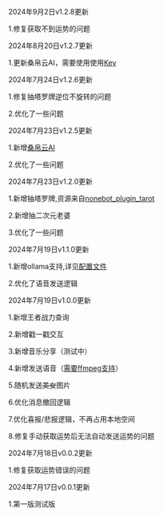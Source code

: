 2024年9月2日v1.2.8更新

1.修复获取不到运势的问题

2024年8月20日v1.2.7更新

1.更新桑帛云AI，需要使用使用[Key](https://apii.lolimi.cn)

2024年7月24日v1.2.6更新

1.修复抽塔罗牌逆位不旋转的问题

2.优化了一些问题

2024年7月23日v1.2.5更新

1.新增[桑帛云AI](https://api.lolimi.cn/)

2.优化了一些问题

2024年7月23日v1.2.0更新

1.新增抽塔罗牌,资源来自[nonebot_plugin_tarot](https://github.com/MinatoAquaCrews/nonebot_plugin_tarot)

2.新增抽二次元老婆

3.优化了一些问题

2024年7月19日v1.1.0更新

1.新增ollama支持,详见[配置文件](CONFIG.md)

2.优化了语音发送逻辑

2024年7月19日v1.0.0更新

1.新增王者战力查询

2.新增戳一戳交互

3.新增音乐分享（测试中）

4.新增发送语音（[需要ffmpeg支持](https://napneko.github.io/zh-CN/guide/faq#:~:text=%E6%89%8B%E5%8A%A8%E9%85%8D%E7%BD%AE%20ffmpeg%20%E8%B7%AF%E5%BE%84)）

5.随机发送~~美女~~图片

6.优化消息撤回逻辑

7.优化喜报/悲报逻辑，不再占用本地空间

8.修复手动获取运势后无法自动发送运势的问题

2024年7月18日v0.0.2更新

1.修复获取运势错误的问题

2024年7月17日v0.0.1更新

1.第一版测试版
